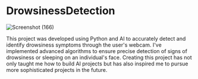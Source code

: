 # DrowsinessDetection

![Screenshot (166)](https://github.com/creator-angelika/DrowsinessDetection/assets/98653272/2ad76766-735c-4674-bd17-c52dc9eda863)


This project was developed using Python and AI to accurately detect and identify drowsiness symptoms through the user's webcam. I've implemented advanced algorithms to ensure precise detection of signs of drowsiness or sleeping on an individual's face. Creating this project has not only taught me how to build AI projects but has also inspired me to pursue more sophisticated projects in the future.



